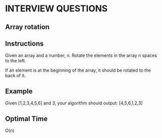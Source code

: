 # INTERVIEW QUESTIONS

## Array rotation

## Instructions
Given an array and a number, n. Rotate the elements in the array n spaces to the left. 

If an element is at the beginning of the array, it should be rotated to the back of it.

## Example
Given [1,2,3,4,5,6] and 3, your algorithm should output: [4,5,6,1,2,3]

## Optimal Time
O(n)


